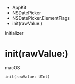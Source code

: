 

- AppKit
- NSDatePicker
- NSDatePicker.ElementFlags
-  init(rawValue:) 

Initializer

# init(rawValue:)

macOS

``` source
init(rawValue: UInt)
```

